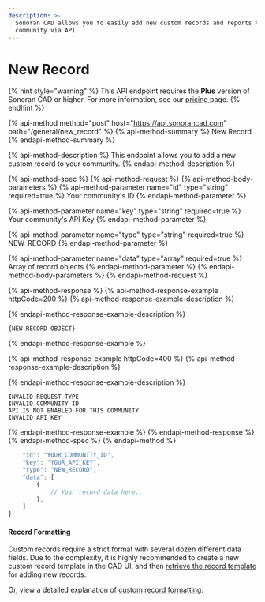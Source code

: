 ```yaml
---
description: >-
  Sonoran CAD allows you to easily add new custom records and reports to your
  community via API.
---
```


# New Record

{% hint style="warning" %}
This API endpoint requires the **Plus** version of Sonoran CAD or higher. For more information, see our [pricing ](../../../../../pricing/faq/)page.
{% endhint %}

{% api-method method="post" host="https://api.sonorancad.com" path="/general/new\_record" %}
{% api-method-summary %}
New Record
{% endapi-method-summary %}

{% api-method-description %}
This endpoint allows you to add a new custom record to your community.
{% endapi-method-description %}

{% api-method-spec %}
{% api-method-request %}
{% api-method-body-parameters %}
{% api-method-parameter name="id" type="string" required=true %}
Your community's ID
{% endapi-method-parameter %}

{% api-method-parameter name="key" type="string" required=true %}
Your community's API Key
{% endapi-method-parameter %}

{% api-method-parameter name="type" type="string" required=true %}
NEW\_RECORD
{% endapi-method-parameter %}

{% api-method-parameter name="data" type="array" required=true %}
Array of record objects
{% endapi-method-parameter %}
{% endapi-method-body-parameters %}
{% endapi-method-request %}

{% api-method-response %}
{% api-method-response-example httpCode=200 %}
{% api-method-response-example-description %}

{% endapi-method-response-example-description %}

```
{NEW RECORD OBJECT}
```
{% endapi-method-response-example %}

{% api-method-response-example httpCode=400 %}
{% api-method-response-example-description %}

{% endapi-method-response-example-description %}

```
INVALID REQUEST TYPE
INVALID COMMUNITY ID
API IS NOT ENABLED FOR THIS COMMUNITY
INVALID API KEY
```
{% endapi-method-response-example %}
{% endapi-method-response %}
{% endapi-method-spec %}
{% endapi-method %}

```javascript
    "id": "YOUR_COMMUNITY_ID",
    "key": "YOUR_API_KEY",
    "type": "NEW_RECORD",
    "data": [
        {
            // Your record data here...
        },
    ]
}
```

#### Record Formatting

Custom records require a strict format with several dozen different data fields. Due to the complexity, it is highly recommended to create a new custom record template in the CAD UI, and then [retrieve the record template](get-record-template.md) for adding new records.

Or, view a detailed explanation of [custom record formatting](get-record-template.md). 

